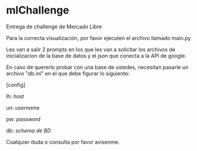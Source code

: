 # mlChallenge
Entrega de challenge de Mercado Libre

Para la correcta visualización, por favor ejecuten el archivo llamado main.py

Les van a salir 2 prompts en los que les van a solicitar los archivos de inicializacion de la base de datos y el json que conecta a la API de google.

En caso de quererlo probar con una base de ustedes, necesitan pasarle un archivo "db.ini" en el que debe figurar lo siguiente:

[config]

lh: *host*

un: *username*

pw: *password*

db: *schema de BD*

Cualquier duda o consulta por favor avisenme.
